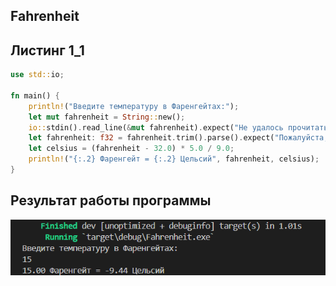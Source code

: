 ## Fahrenheit
## Листинг 1_1
```rs
use std::io;

fn main() {
    println!("Введите температуру в Фаренгейтах:");
    let mut fahrenheit = String::new();
    io::stdin().read_line(&mut fahrenheit).expect("Не удалось прочитать строку");
    let fahrenheit: f32 = fahrenheit.trim().parse().expect("Пожалуйста, введите число");
    let celsius = (fahrenheit - 32.0) * 5.0 / 9.0;
    println!("{:.2} Фаренгейт = {:.2} Цельсий", fahrenheit, celsius);
}

```
## Результат работы программы
![alt text](image.png)
